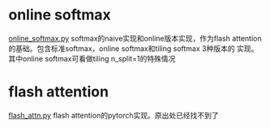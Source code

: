 # online softmax
[online_softmax.py](online_softmax.py) softmax的naive实现和online版本实现，作为flash attention的基础。包含标准softmax，online softmax和tiling softmax 3种版本的 实现。其中online softmax可看做tiling n_split=1的特殊情况

# flash attention
[flash_attn.py](flash_attn.py) flash attention的pytorch实现。原出处已经找不到了

